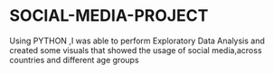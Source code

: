 # SOCIAL-MEDIA-PROJECT
Using PYTHON ,I was able to perform Exploratory Data Analysis and created some visuals that showed the usage of social media,across countries and different age groups
